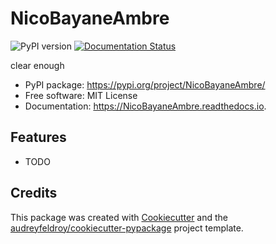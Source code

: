 # NicoBayaneAmbre

![PyPI version](https://img.shields.io/pypi/v/NicoBayaneAmbre.svg)
[![Documentation Status](https://readthedocs.org/projects/NicoBayaneAmbre/badge/?version=latest)](https://NicoBayaneAmbre.readthedocs.io/en/latest/?version=latest)

clear enough

* PyPI package: https://pypi.org/project/NicoBayaneAmbre/
* Free software: MIT License
* Documentation: https://NicoBayaneAmbre.readthedocs.io.

## Features

* TODO

## Credits

This package was created with [Cookiecutter](https://github.com/audreyfeldroy/cookiecutter) and the [audreyfeldroy/cookiecutter-pypackage](https://github.com/audreyfeldroy/cookiecutter-pypackage) project template.
